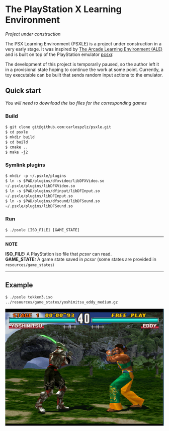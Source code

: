 # The PlayStation X Learning Environment
_Project under construction_

The PSX Learning Environment (PSXLE) is a project under construction in a very early stage.
It was inspired by [The Arcade Learning Environment (ALE)](https://github.com/mgbellemare/Arcade-Learning-Environment)
and is built on top of the PlayStation emulator [pcsxr](https://archive.codeplex.com/?p=pcsxr).

The development of this project is temporarily paused, so the author left it in a provisional state hoping to continue
the work at some point. Currently, a toy executable can be built that sends random input actions to the emulator.

## Quick start
_You will need to download the iso files for the corresponding games_

### Build

```
$ git clone git@github.com:carlospzlz/psxle.git
$ cd psxle
$ mkdir build
$ cd build
$ cmake ..
$ make -j2
```

### Symlink plugins

```
$ mkdir -p ~/.psxle/plugins
$ ln -s $PWD/plugins/dfxvideo/libDFXVideo.so ~/.psxle/plugins/libDFXVideo.so
$ ln -s $PWD/plugins/dfinput/libDFInput.so ~/.psxle/plugins/libDFInput.so
$ ln -s $PWD/plugins/dfsound/libDFSound.so ~/.psxle/plugins/libDFSound.so
```

### Run

```
$ ./psxle [ISO_FILE] [GAME_STATE]
```

---
**NOTE**

**ISO_FILE:** A PlayStation iso file that _pcsxr_ can read.<br/>
**GAME_STATE:** A game state saved in _pcsxr_ (some states are provided in `resources/game_states`)

---

## Example
```
$ ./psxle tekken3.iso ../resources/game_states/yoshimitsu_eddy_medium.gz
```
![](captures/yoshimitsu_eddy.gif)
